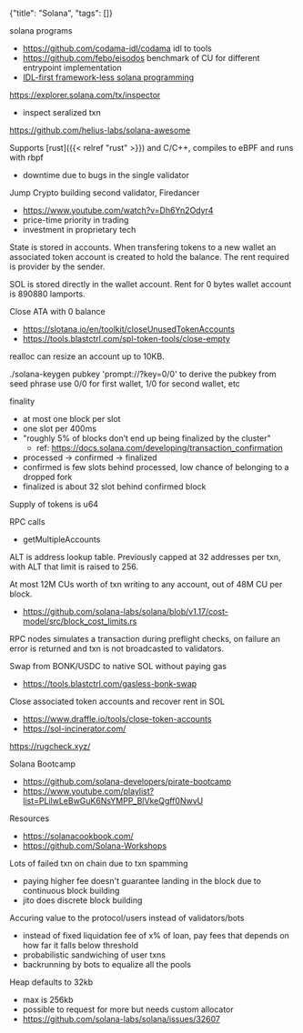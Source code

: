 {"title": "Solana", "tags": []}

solana programs
* https://github.com/codama-idl/codama idl to tools
* https://github.com/febo/eisodos benchmark of CU for different entrypoint implementation
* [IDL-first framework-less solana programming](https://github.com/igneous-labs/ideally)

https://explorer.solana.com/tx/inspector
* inspect seralized txn

https://github.com/helius-labs/solana-awesome

Supports [rust]({{< relref "rust" >}}) and C/C++, compiles to eBPF and runs with rbpf
* downtime due to bugs in the single validator

Jump Crypto building second validator, Firedancer
* https://www.youtube.com/watch?v=Dh6Yn2Odyr4
* price-time priority in trading
* investment in proprietary tech

State is stored in accounts. When transfering tokens to a new wallet an
associated token account is created to hold the balance. The rent required is provider by the sender.

SOL is stored directly in the wallet account. Rent for 0 bytes wallet account is
890880 lamports.

Close ATA with 0 balance
* https://slotana.io/en/toolkit/closeUnusedTokenAccounts
* https://tools.blastctrl.com/spl-token-tools/close-empty

realloc can resize an account up to 10KB.

./solana-keygen pubkey 'prompt://?key=0/0' to derive the pubkey from seed phrase
use 0/0 for first wallet, 1/0 for second wallet, etc

finality
* at most one block per slot
* one slot per 400ms
* "roughly 5% of blocks don’t end up being finalized by the cluster"
  * ref: https://docs.solana.com/developing/transaction_confirmation
* processed -> confirmed -> finalized
* confirmed is few slots behind processed, low chance of belonging to a dropped fork
* finalized is about 32 slot behind confirmed block

Supply of tokens is u64

RPC calls
* getMultipleAccounts

ALT is address lookup table. Previously capped at 32 addresses per txn, with ALT that limit is raised to 256.

At most 12M CUs worth of txn writing to any account, out of 48M CU per block.
* https://github.com/solana-labs/solana/blob/v1.17/cost-model/src/block_cost_limits.rs

RPC nodes simulates a transaction during preflight checks, on failure an error is returned and txn is not broadcasted to validators.

Swap from BONK/USDC to native SOL without paying gas
* https://tools.blastctrl.com/gasless-bonk-swap

Close associated token accounts and recover rent in SOL
* https://www.draffle.io/tools/close-token-accounts
* https://sol-incinerator.com/

https://rugcheck.xyz/

Solana Bootcamp
* https://github.com/solana-developers/pirate-bootcamp
* https://www.youtube.com/playlist?list=PLilwLeBwGuK6NsYMPP_BlVkeQgff0NwvU

Resources
* https://solanacookbook.com/
* https://github.com/Solana-Workshops

Lots of failed txn on chain due to txn spamming
* paying higher fee doesn't guarantee landing in the block due to continuous block building
* jito does discrete block building

Accuring value to the protocol/users instead of validators/bots
* instead of fixed liquidation fee of x% of loan, pay fees that depends on how far it falls below threshold
* probabilistic sandwiching of user txns
* backrunning by bots to equalize all the pools

Heap defaults to 32kb
* max is 256kb
* possible to request for more but needs custom allocator
* https://github.com/solana-labs/solana/issues/32607

